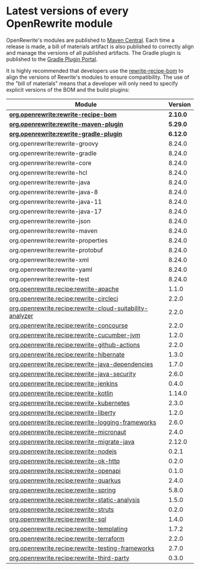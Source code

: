 # Latest versions of every OpenRewrite module

OpenRewrite's modules are published to [Maven Central](https://search.maven.org/search?q=org.openrewrite). Each time a release is made, a bill of materials artifact is also published to correctly align and manage the versions of all published artifacts. The Gradle plugin is published to the [Gradle Plugin Portal](https://plugins.gradle.org/plugin/org.openrewrite.rewrite).

It is highly recommended that developers use the [rewrite-recipe-bom](https://github.com/openrewrite/rewrite-recipe-bom) to align the versions of Rewrite's modules to ensure compatibility. The use of the "bill of materials" means that a developer will only need to specify explicit versions of the BOM and the build plugins:

<!-- DO NOT AUTO UPDATE THESE VERSIONS -->
<!-- 2.1.2 -->
<!-- 2.2.0 -->

| Module                                                                                                                          | Version   |
| --------------------------------------------------------------------------------------------------------------------------------| ----------|
| [**org.openrewrite:rewrite-recipe-bom**](https://github.com/openrewrite/rewrite-recipe-bom)                                     | **2.10.0** |
| [**org.openrewrite:rewrite-maven-plugin**](https://github.com/openrewrite/rewrite-maven-plugin)                                 | **5.29.0** |
| [**org.openrewrite:rewrite-gradle-plugin**](https://github.com/openrewrite/rewrite-gradle-plugin)                               | **6.12.0** |
| org.openrewrite:rewrite-groovy                                                                                                  | 8.24.0    |
| org.openrewrite:rewrite-gradle                                                                                                  | 8.24.0    |
| org.openrewrite:rewrite-core                                                                                                    | 8.24.0    |
| org.openrewrite:rewrite-hcl                                                                                                     | 8.24.0    |
| org.openrewrite:rewrite-java                                                                                                    | 8.24.0    |
| org.openrewrite:rewrite-java-8                                                                                                  | 8.24.0    |
| org.openrewrite:rewrite-java-11                                                                                                 | 8.24.0    |
| org.openrewrite:rewrite-java-17                                                                                                 | 8.24.0    |
| org.openrewrite:rewrite-json                                                                                                    | 8.24.0    |
| org.openrewrite:rewrite-maven                                                                                                   | 8.24.0    |
| org.openrewrite:rewrite-properties                                                                                              | 8.24.0    |
| org.openrewrite:rewrite-protobuf                                                                                                | 8.24.0    |
| org.openrewrite:rewrite-xml                                                                                                     | 8.24.0    |
| org.openrewrite:rewrite-yaml                                                                                                    | 8.24.0    |
| org.openrewrite:rewrite-test                                                                                                    | 8.24.0    |
| [org.openrewrite.recipe:rewrite-apache](https://github.com/openrewrite/rewrite-apache)                                          | 1.1.0    |
| [org.openrewrite.recipe:rewrite-circleci](https://github.com/openrewrite/rewrite-circleci)                                      | 2.2.0     |
| [org.openrewrite.recipe:rewrite-cloud-suitability-analyzer](https://github.com/openrewrite/rewrite-cloud-suitability-analyzer)  | 2.2.0     |
| [org.openrewrite.recipe:rewrite-concourse](https://github.com/openrewrite/rewrite-concourse)                                    | 2.2.0     |
| [org.openrewrite.recipe:rewrite-cucumber-jvm](https://github.com/openrewrite/rewrite-cucumber-jvm)                              | 1.2.0     |
| [org.openrewrite.recipe:rewrite-github-actions](https://github.com/openrewrite/rewrite-github-actions)                          | 2.2.0     |
| [org.openrewrite.recipe:rewrite-hibernate](https://github.com/openrewrite/rewrite-hibernate)                                    | 1.3.0     |
| [org.openrewrite.recipe:rewrite-java-dependencies](https://github.com/openrewrite/rewrite-java-dependencies)                    | 1.7.0     |
| [org.openrewrite.recipe:rewrite-java-security](https://github.com/openrewrite/rewrite-java-security)                            | 2.6.0     |
| [org.openrewrite.recipe:rewrite-jenkins](https://github.com/openrewrite/rewrite-jenkins)                                        | 0.4.0     |
| [org.openrewrite.recipe:rewrite-kotlin](https://github.com/openrewrite/rewrite-kotlin)                                          | 1.14.0    |
| [org.openrewrite.recipe:rewrite-kubernetes](https://github.com/openrewrite/rewrite-kubernetes)                                  | 2.3.0     |
| [org.openrewrite.recipe:rewrite-liberty](https://github.com/openrewrite/rewrite-liberty)                                        | 1.2.0     |
| [org.openrewrite.recipe:rewrite-logging-frameworks](https://github.com/openrewrite/rewrite-logging-frameworks)                  | 2.6.0     | <!--Update-->
| [org.openrewrite.recipe:rewrite-micronaut](https://github.com/openrewrite/rewrite-micronaut)                                    | 2.4.0     | 
| [org.openrewrite.recipe:rewrite-migrate-java](https://github.com/openrewrite/rewrite-migrate-java)                              | 2.12.0    | <!--Update-->
| [org.openrewrite.recipe:rewrite-nodejs](https://github.com/openrewrite/rewrite-nodejs)                                          | 0.2.1     |
| [org.openrewrite.recipe:rewrite-ok-http](https://github.com/openrewrite/rewrite-okhttp)                                         | 0.2.0     |
| [org.openrewrite.recipe:rewrite-openapi](https://github.com/openrewrite/rewrite-openapi)                                        | 0.1.0     |
| [org.openrewrite.recipe:rewrite-quarkus](https://github.com/openrewrite/rewrite-quarkus)                                        | 2.4.0     | 
| [org.openrewrite.recipe:rewrite-spring](https://github.com/openrewrite/rewrite-spring)                                          | 5.8.0     | <!--Update-->
| [org.openrewrite.recipe:rewrite-static-analysis](https://github.com/openrewrite/rewrite-static-analysis)                        | 1.5.0     | <!--Update-->
| [org.openrewrite.recipe:rewrite-struts](https://github.com/openrewrite/rewrite-struts)                                          | 0.2.0     |
| [org.openrewrite.recipe:rewrite-sql](https://github.com/openrewrite/rewrite-sql)                                                | 1.4.0     |
| [org.openrewrite.recipe:rewrite-templating](https://github.com/openrewrite/rewrite-templating)                                  | 1.7.2     |
| [org.openrewrite.recipe:rewrite-terraform](https://github.com/openrewrite/rewrite-terraform)                                    | 2.2.0     |
| [org.openrewrite.recipe:rewrite-testing-frameworks](https://github.com/openrewrite/rewrite-testing-frameworks)                  | 2.7.0     | <!--Update-->
| [org.openrewrite.recipe:rewrite-third-party](https://github.com/openrewrite/rewrite-third-party)                                | 0.3.0     |
